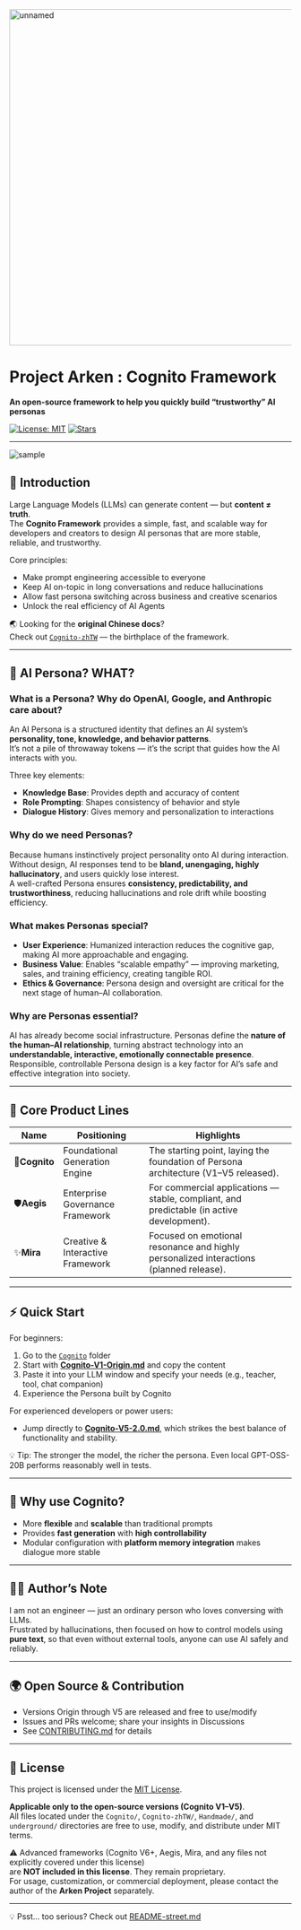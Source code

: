<img width="600" height="600" alt="unnamed" src="https://github.com/user-attachments/assets/72d6db2e-6edf-4244-8bca-acecf6da1d85" />


# Project Arken : Cognito Framework  
**An open-source framework to help you quickly build “trustworthy” AI personas**  

[![License: MIT](https://img.shields.io/badge/License-MIT-green.svg)](./LICENSE) [![Stars](https://img.shields.io/github/stars/your-repo-name?style=social)]()  

---
![sample](https://github.com/user-attachments/assets/15acd1cf-6280-492c-8c9a-2409018208b3)
## 🚀 Introduction  
Large Language Models (LLMs) can generate content — but **content ≠ truth**.  
The **Cognito Framework** provides a simple, fast, and scalable way for developers and creators to design AI personas that are more stable, reliable, and trustworthy.  

Core principles:  
- Make prompt engineering accessible to everyone  
- Keep AI on-topic in long conversations and reduce hallucinations  
- Allow fast persona switching across business and creative scenarios  
- Unlock the real efficiency of AI Agents

🌏 Looking for the **original Chinese docs**?  
Check out [`Cognito-zhTW`](./Cognito-zhTW) — the birthplace of the framework.

---

## 🤔 AI Persona? WHAT?  

### What is a Persona? Why do OpenAI, Google, and Anthropic care about?  
An AI Persona is a structured identity that defines an AI system’s **personality, tone, knowledge, and behavior patterns**.  
It’s not a pile of throwaway tokens — it’s the script that guides how the AI interacts with you.

Three key elements:  
- **Knowledge Base**: Provides depth and accuracy of content  
- **Role Prompting**: Shapes consistency of behavior and style  
- **Dialogue History**: Gives memory and personalization to interactions  

### Why do we need Personas?  
Because humans instinctively project personality onto AI during interaction.  
Without design, AI responses tend to be **bland, unengaging, highly hallucinatory**, and users quickly lose interest.  
A well-crafted Persona ensures **consistency, predictability, and trustworthiness**, reducing hallucinations and role drift while boosting efficiency.  

### What makes Personas special?  
- **User Experience**: Humanized interaction reduces the cognitive gap, making AI more approachable and engaging.  
- **Business Value**: Enables “scalable empathy” — improving marketing, sales, and training efficiency, creating tangible ROI.  
- **Ethics & Governance**: Persona design and oversight are critical for the next stage of human–AI collaboration.  

### Why are Personas essential?  
AI has already become social infrastructure. Personas define the **nature of the human–AI relationship**, turning abstract technology into an **understandable, interactive, emotionally connectable presence**.  
Responsible, controllable Persona design is a key factor for AI’s safe and effective integration into society.  

---

## 🧩 Core Product Lines  

| Name | Positioning | Highlights |  
|------|-------------|------------|  
| 🔶**Cognito** | Foundational Generation Engine | The starting point, laying the foundation of Persona architecture (V1–V5 released). |  
| 🛡️**Aegis** | Enterprise Governance Framework | For commercial applications — stable, compliant, and predictable (in active development). |  
| ✨**Mira** | Creative & Interactive Framework | Focused on emotional resonance and highly personalized interactions (planned release). |  

---

## ⚡ Quick Start  

For beginners:  
1. Go to the [`Cognito`](./Cognito/) folder  
2. Start with [**Cognito-V1-Origin.md**](./Cognito/Cognito-V1-Origin.md) and copy the content  
3. Paste it into your LLM window and specify your needs (e.g., teacher, tool, chat companion)  
4. Experience the Persona built by Cognito  

For experienced developers or power users:  
- Jump directly to [**Cognito-V5-2.0.md**](./Cognito/Cognito-V5-2.0.md), which strikes the best balance of functionality and stability.  

💡 Tip: The stronger the model, the richer the persona. Even local GPT-OSS-20B performs reasonably well in tests.  

---

## 📢 Why use Cognito?  
- More **flexible** and **scalable** than traditional prompts  
- Provides **fast generation** with **high controllability**  
- Modular configuration with **platform memory integration** makes dialogue more stable  

---

## 👨‍💻 Author’s Note  
I am not an engineer — just an ordinary person who loves conversing with LLMs.  
Frustrated by hallucinations, then focused on how to control models using **pure text**, so that even without external tools, anyone can use AI safely and reliably.  

---

## 🌍 Open Source & Contribution  
- Versions Origin through V5 are released and free to use/modify  
- Issues and PRs welcome; share your insights in Discussions  
- See [CONTRIBUTING.md](./CONTRIBUTING.md) for details  

---

## 📜 License  
This project is licensed under the [MIT License](./LICENSE-NOTICE.md).

**Applicable only to the open-source versions (Cognito V1–V5)**.  
All files located under the `Cognito/`, `Cognito-zhTW/`, `Handmade/`, and `underground/` directories are free to use, modify, and distribute under MIT terms.  

⚠️ Advanced frameworks (Cognito V6+, Aegis, Mira, and any files not explicitly covered under this license)  
are **NOT included in this license**. They remain proprietary.  
For usage, customization, or commercial deployment, please contact the author of the **Arken Project** separately.    

---

💡 Psst... too serious? Check out [README-street.md](./underground/README.md)
